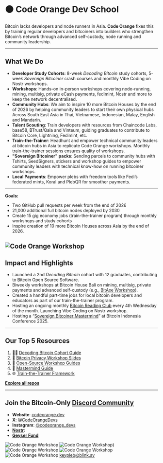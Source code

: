 # 🟠 Code Orange Dev School

Bitcoin lacks developers and node runners in Asia. **Code Orange** fixes this by training regular developers and bitcoiners into builders who strengthen Bitcoin’s network through advanced self-custody, node running and community leadership.

---

## **What We Do**

- **Developer Study Cohorts**: 8-week *Decoding Bitcoin* study cohorts, 5-week *Sovereign Bitcoiner* crash courses and monthly Vibe Coding on Nostr workshops.
- **Workshops**: Hands-on in-person workshops covering node-running, mining, multisig, private eCash payments, fedimint, Nostr and more to keep the network decentralised.  
- **Community Hubs**: We aim to inspire 10 more Bitcoin Houses by the end of 2026 by helping community leaders to start their own physical hubs Across South East Asia in Thai, Vietnamese, Indonesian, Malay, English and Mandarin.  
- **Talent Scouting**: Train developers with resources from Chaincode Labs, base58, ₿Trust/Qala and Vinteum, guiding graduates to contribute to Bitcoin Core, Lightning, Fedimint, etc.
- **Train-the-Trainer**: Headhunt and empower technical community leaders at bitcoin hubs in Asia to replicate Code Orange workshops. Monthly train-the-trainer sessions ensures quality of workshops.
- **"Sovereign Bitcoiner" packs**: Sending parcels to community hubs with Tshirts, SeedSigners, stickers and workshop guides to empower community leaders with technical know-how on running bitcoiner workshops.
- **Local Payments**: Empower plebs with freedom tools like Fedi’s federated mints, Koral and PlebQR for smoother payments.
--- 
**Goals:** 
- Two GitHub pull requests per week from the end of 2026
- 21,000 additional full bitcoin nodes deployed by 2030
- Create 15 gig economy jobs (train-the-trainer program) through monthly workshops and study cohorts
- Inspire creation of 10 more Bitcoin Houses across Asia by the end of 2026.

![Code Orange Workshop](https://pbs.twimg.com/media/GpYYjPmacAAZxMJ?format=jpg&name=large)
---

## **Impact and Highlights**

- Launched a 2nd *Decoding Bitcoin* cohort with 12 graduates, contributing to Bitcoin Open Source Software.
- Biweekly workshops at Bitcoin House Bali on mining, multisig, private payments and advanced self-custody (e.g., [BitAxe Workshop](https://x.com/btchousebali/status/1883250217107271738)).  
- Created a handful part-time jobs for local bitcoin developers and educators as part of our train-the-trainer program.
- Hosting an ongoing monthly [Bitcoin Reading Club](https://discord.gg/PrHct9eY6Z) every 4th Wednesday of the month. Launching Vibe Coding on Nostr workshop.
- Hosting a “[Sovereign Bitcoiner Mastermind](https://drive.google.com/file/d/1EwJxxaFp-ldk8O0rkIYEvdC7dOP5vD2K/view?usp=drive_link)” at Bitcoin Indonesia Conference 2025.   

---

## **Our Top 5 Resources**

1. 👩‍💻 [Decoding Bitcoin Cohort Guide](https://github.com/codeorange/decoding-bitcoin)  
2. 📘 [Bitcoin Privacy Workshop Slides](https://github.com/code-orange-dev/Bitcoin-Privacy-Workshop-Slides)  
3. 🔧 [Open-Source Workshop Guides](https://github.com/codeorange/workshop-guides)  
4. 💸 [Mastermind Guide](https://github.com/code-orange-dev/mastermind-guide)  
5. 🌐 [Train-the-Trainer Framework](https://github.com/codeorange/train-the-trainer)  

**[Explore all repos](https://github.com/code-orange-dev?tab=repositories)**

---

## **Join the Bitcoin-Only [Discord Community](https://discord.gg/xd6dmPF9bA)**

- **Website**: [codeorange.dev](https://codeorange.dev)  
- **X**: [@CodeOrangeDevs](https://x.com/CodeOrangeDevs)  
- **Instagram**: [@codeorange_devs](https://instagram.com/codeorangedevs)   
- **[Nostr](https://primal.net/p/npub1gxqyeea3xspkd68mxlxsvvk3gdzdd555u504ynwpdj0ghg503mvq2gydt0)**:   
- **[Geyser Fund](https://geyser.fund/project/codeorangedevschool)** 

![Code Orange Workshop](https://pbs.twimg.com/media/GoLACdXbYAA_vv1?format=jpg&name=large)
![Code Orange Workshop](https://codeorange.dev/wp-content/uploads/2025/06/Mastermind-Poster-1.png))
![Code Orange Workshop](https://pbs.twimg.com/media/Guc6Xj9awAAgcf1?format=jpg&name=large)
![Code Orange Workshop](https://codeorange.dev/wp-content/uploads/2025/04/IMG_0035.jpeg)
![Code Orange Workshop](https://codeorange.dev/wp-content/uploads/2025/04/IMG_9990-scaled.jpg)
keypleb@blink.sv
